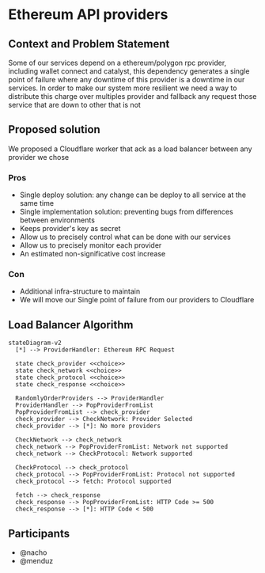 # Ethereum API providers

## Context and Problem Statement

Some of our services depend on a ethereum/polygon rpc provider, including wallet connect and catalyst, this dependency generates a single point of failure where any downtime of this provider is a downtime in our services. In order to make our system more resilient we need a way to distribute this charge over multiples provider and fallback any request those service that are down to other that is not

## Proposed solution

We proposed a Cloudflare worker that ack as a load balancer between any provider we chose

### Pros

- Single deploy solution: any change can be deploy to all service at the same time
- Single implementation solution: preventing bugs from differences between environments
- Keeps provider's key as secret
- Allow us to precisely control what can be done with our services
- Allow us to precisely monitor each provider
- An estimated non-significative cost increase

### Con

- Additional infra-structure to maintain
- We will move our Single point of failure from our providers to Cloudflare

## Load Balancer Algorithm

```mermaid
stateDiagram-v2
  [*] --> ProviderHandler: Ethereum RPC Request

  state check_provider <<choice>>
  state check_network <<choice>>
  state check_protocol <<choice>>
  state check_response <<choice>>

  RandomlyOrderProviders --> ProviderHandler
  ProviderHandler --> PopProviderFromList
  PopProviderFromList --> check_provider
  check_provider --> CheckNetwork: Provider Selected
  check_provider --> [*]: No more providers

  CheckNetwork --> check_network
  check_network --> PopProviderFromList: Network not supported
  check_network --> CheckProtocol: Network supported

  CheckProtocol --> check_protocol
  check_protocol --> PopProviderFromList: Protocol not supported
  check_protocol --> fetch: Protocol supported

  fetch --> check_response
  check_response --> PopProviderFromList: HTTP Code >= 500
  check_response --> [*]: HTTP Code < 500
```

## Participants

- @nacho
- @menduz
